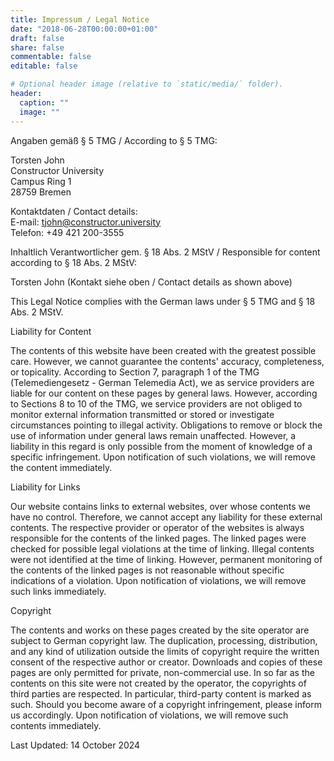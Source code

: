 ```yaml
---
title: Impressum / Legal Notice
date: "2018-06-28T00:00:00+01:00"
draft: false
share: false
commentable: false
editable: false

# Optional header image (relative to `static/media/` folder).
header:
  caption: ""
  image: ""
---
```


Angaben gemäß § 5 TMG / According to § 5 TMG:  

Torsten John  
Constructor University  
Campus Ring 1   
28759 Bremen

Kontaktdaten / Contact details:  
E-mail: tjohn@constructor.university  
Telefon: +49 421 200-3555

Inhaltlich Verantwortlicher gem. § 18 Abs. 2 MStV / Responsible for content according to § 18 Abs. 2 MStV:

Torsten John (Kontakt siehe oben / Contact details as shown above)

This Legal Notice complies with the German laws under § 5 TMG and § 18 Abs. 2 MStV.

Liability for Content

The contents of this website have been created with the greatest possible care. However, we cannot guarantee the contents' accuracy, completeness, or topicality. According to Section 7, paragraph 1 of the TMG (Telemediengesetz - German Telemedia Act), we as service providers are liable for our content on these pages by general laws. However, according to Sections 8 to 10 of the TMG, we service providers are not obliged to monitor external information transmitted or stored or investigate circumstances pointing to illegal activity. Obligations to remove or block the use of information under general laws remain unaffected. However, a liability in this regard is only possible from the moment of knowledge of a specific infringement. Upon notification of such violations, we will remove the content immediately.

Liability for Links

Our website contains links to external websites, over whose contents we have no control. Therefore, we cannot accept any liability for these external contents. The respective provider or operator of the websites is always responsible for the contents of the linked pages. The linked pages were checked for possible legal violations at the time of linking. Illegal contents were not identified at the time of linking. However, permanent monitoring of the contents of the linked pages is not reasonable without specific indications of a violation. Upon notification of violations, we will remove such links immediately.

Copyright

The contents and works on these pages created by the site operator are subject to German copyright law. The duplication, processing, distribution, and any kind of utilization outside the limits of copyright require the written consent of the respective author or creator. Downloads and copies of these pages are only permitted for private, non-commercial use. In so far as the contents on this site were not created by the operator, the copyrights of third parties are respected. In particular, third-party content is marked as such. Should you become aware of a copyright infringement, please inform us accordingly. Upon notification of violations, we will remove such contents immediately.

Last Updated: 14 October 2024
